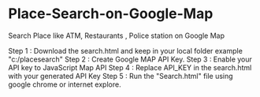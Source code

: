 # Place-Search-on-Google-Map
Search Place like ATM, Restaurants , Police station on Google Map

Step 1 : Download the search.html and keep in your local folder example "c:/placesearch"
Step 2 : Create Google MAP API Key.
Step 3 : Enable your API key to JavaScript Map API
Step 4 : Replace API_KEY in the search.html with your generated API Key
Step 5 : Run the "Search.html" file using google chrome or internet explore.
